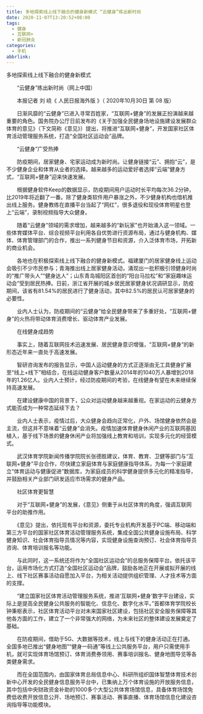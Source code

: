 ```yaml
---
title: 多地探索线上线下融合的健身新模式 “云健身”练出新时尚
date: 2020-11-07T13:20:52+08:00
tags:
  - 健身
  - 互联网+
  - 新冠肺炎
categories:
  - 手机
abbrlink:
---
```


多地探索线上线下融合的健身新模式

　　“云健身”练出新时尚（网上中国）

　　本报记者 刘 峣《 人民日报海外版 》（ 2020年10月30日   第 08 版）

　　日渐风靡的“云健身”已进入寻常百姓家，“互联网+健身”的发展正扮演越来越重要的角色。国务院办公厅日前发布的《关于加强全民健身场地设施建设发展群众体育的意见》（下文简称《意见》）提出，将推进“互联网+健身”，开发国家社区体育活动管理服务系统，打造“全国社区运动会”品牌。

　　“云健身”广受热捧

　　防疫期间，居家健身、宅家运动成为新时尚。让健身链接“云”、拥抱“云”，是不少健身企业和体育从业者的选择。越来越多的运动爱好者选择“云端”健身方式，“互联网+健身”迎来快速发展。

　　根据健身软件Keep的数据显示，防疫期间用户运动时长平均每次36.2分钟，比2019年将近翻了一番。除了健身类软件用户暴涨之外，不少健身机构也借机推出线上服务。健身教练在直播平台当起了“网红”，很多退役和现役体育明星也登上“云端”，录制视频指导大众健身。

　　随着“云健身”领域的需求增加，越来越多的“新玩家”也开始涌入这一领域。一些体育媒体平台、综合视频平台利用各自优势进行资源布局，通过与健身机构、媒体、体育管理部门的合作，推出一系列健身节目和资源，介入泛体育市场，开拓新的商业机会。

　　各地也在积极探索线上线下融合的健身新模式。福建厦门的居家健身线上运动会吸引不少市民参与；青海推出线上居家健身活动，涌现出一批积极引领健身时尚的“推广带头人”“健身达人”；山东青岛城阳区首创的“阳台马拉松”和“家庭趣味运动会”受到居民热捧。日前，浙江省开展的城乡居民居家健身状况调研显示，防疫期间，该省有81.54%的居民进行了健身活动，其中82.5%的居民认可居家健身的必要性。

　　业内人士认为，防疫期间的“云健身”给全民健身带来了多重好处，“互联网+健身”的火热将带动体育消费增长、驱动体育产业发展。

　　在线健身成趋势

　　事实上，随着互联网技术迅速发展、居民健身意识增强，“互联网+健身”的新形态近年来一直处于高速发展。

　　智研咨询发布的报告显示，中国人运动健身的方式正逐渐由无工具健身扩展至“线上+线下”相结合，在线运动健身客户数量从2014年的1040万人暴增到2018年的1.26亿人。业内人士预计，经过防疫期间的考验，在线健身有望在未来继续保持高速发展。

　　在建设健康中国的背景下，公众对运动健身越来越重视。在家运动的云健身方式能否成为一种常态延续下去？

　　业内人士表示，疫情过后，大众健身会趋向正常化，户外、场馆健身依然会是主流，但这并不意味着“云健身”会消失。疫情加速体育健身休闲产业的互联网基因植入，基于线下场景的健身休闲产业将加强线上教育和培训，实现多元化的经营模式。

　　武汉体育学院新闻传播学院院长张德胜建议，体育、教育、卫健等部门与“互联网+健身”平台合作，尽快建立家庭体育与家庭健康指导体系，为每一个家庭建立“体育运动与健康促进”数据库，为家庭成员的科学健身提供多元化的精准指导，并鼓励相关产业部门研发适应市场需求的健身产品。

　　社区体育更智慧

　　对于“互联网+健身”的发展，《意见》侧重于从社区体育的角度，强调互联网平台的助推作用。

　　《意见》提出，依托现有平台和资源，委托专业机构开发基于PC端、移动端和第三方平台的国家社区体育活动管理服务系统，集成全国公共健身设施布局、科学健身知识、社会体育指导员情况等内容，实现健身设施查询预订、社会体育指导员咨询、体育培训报名等功能。

　　与此同时，这一系统还将作为“全国社区运动会”的总服务保障平台。依托该平台，运用市场化方式打造“全国社区运动会”品牌，鼓励各地正在开展或拟开展的线上、线下社区赛事活动自愿加入平台，为相关活动提供组织管理、人才技术等方面的支撑。

　　“建立国家社区体育活动管理服务系统，推进‘互联网+健身’数字平台建设，实际上是提高全民健身公共服务的智能化、信息化、数字化水平。”首都体育学院校长钟秉枢表示，社区体育活动平台对未来国家社区建设，包括社区安全服务保障等其他各方面的工作，建立了一个非常强大的网络，为未来社区的整体建设发展奠定了基础。

　　在防疫期间，借助于5G、大数据等技术，线上与线下的健身活动正在打通。全国多地已推出“健身地图”“健身一码通”等线上公共服务平台，用户只需使用手机，就可实现体育场馆预订、体育消费券领用、赛事培训报名、健身地图导览等各类健身需求。

　　而在全国范围内，由国家体育总局信息中心、科研所组织国体智慧体育技术创新中心开发的全民健身信息服务平台中，已集纳上万个体育设施的开放服务信息，其中包括中央财政资金补助的1000多个大型公共体育场馆信息，具备体育场馆免费低收费开放信息公开、场地预订、赛事活动、赛事直播、体育场馆信息化建设咨询指导等功能模块。